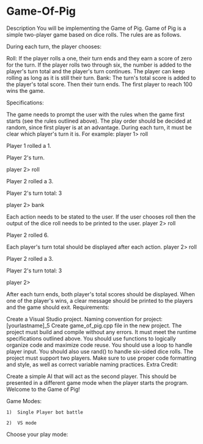 # Game-Of-Pig
Description
You will be implementing the Game of Pig. Game of Pig is a simple two-player game based on dice rolls. The rules are as follows.

During each turn, the player chooses:

Roll:
If the player rolls a one, their turn ends and they earn a score of zero for the turn.
If the player rolls two through six, the number is added to the player's turn total and the player's turn continues.
The player can keep rolling as long as it is still their turn.
Bank: The turn's total score is added to the player's total score. Then their turn ends.
The first player to reach 100 wins the game.

Specifications:

The game needs to prompt the user with the rules when the game first starts (see the rules outlined above).
The play order should be decided at random, since first player is at an advantage.
During each turn, it must be clear which player's turn it is. For example:
player 1> roll

Player 1 rolled a 1.

Player 2's turn.

player 2> roll

Player 2 rolled a 3.

Player 2's turn total: 3

player 2> bank

Each action needs to be stated to the user. If the user chooses roll then the output of the dice roll needs to be printed to the user.
player 2> roll

Player 2 rolled 6.

Each player's turn total should be displayed after each action.
player 2> roll

Player 2 rolled a 3.

Player 2's turn total: 3

player 2>

After each turn ends, both player's total scores should be displayed.
When one of the player's wins, a clear message should be printed to the players and the game should exit.
Requirements:

Create a Visual Studio project. Naming convention for project: [yourlastname]_5
Create game_of_pig.cpp file in the new project.
The project must build and compile without any errors.
It must meet the runtime specifications outlined above.
You should use functions to logically organize code and maximize code reuse.
You should use a loop to handle player input.
You should also use rand() to handle six-sided dice rolls.
The project must support two players.
Make sure to use proper code formatting and style, as well as correct variable naming practices.
Extra Credit:

Create a simple AI that will act as the second player.
This should be presented in a different game mode when the player starts the program.
Welcome to the Game of Pig!

Game Modes:

    1)  Single Player bot battle

    2)  VS mode

Choose your play mode:
